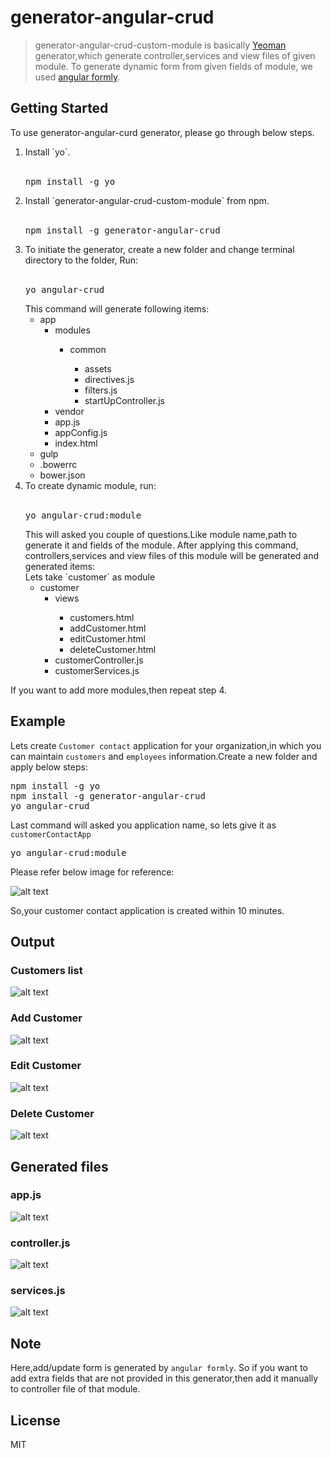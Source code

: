 # generator-angular-crud

> generator-angular-crud-custom-module is basically [Yeoman](http://yeoman.io) generator,which generate controller,services and view files of given module. To generate dynamic form from given fields of module, we used [angular formly](http://docs.angular-formly.com/).

## Getting Started

To use generator-angular-curd generator, please go through below steps.
<ol>
    <li> Install `yo`.
        <br><br>
        <pre>npm install -g yo</pre>
        </li>
    <li> Install `generator-angular-crud-custom-module` from npm.
        <br><br>
        <pre>npm install -g generator-angular-crud</pre>
        </li>
    <li> To initiate the generator, create a new folder and change terminal directory to the folder, Run:
        <br><br>
        <pre>yo angular-crud</pre>
        This command will generate following items:
        <ul>
            <li>app
                <ul>
                    <li>modules</li>
                    <ul>
                        <li>common</li>
                         <ul>
                            <li>assets</li>
                            <li>directives.js</li>
                            <li>filters.js</li>
                            <li>startUpController.js</li>
                         </ul>
                    </ul>
                    <li>vendor</li>
                    <li>app.js</li>
                    <li>appConfig.js</li>
                    <li>index.html</li>
                </ul>
            </li>
            <li>gulp</li>
            <li>.bowerrc</li>
            <li>bower.json</li>
        </ul>
        </li>
    <li> To create dynamic module, run:
        <br><br>
        <pre>yo angular-crud:module</pre>
        This will asked you couple of questions.Like module name,path to generate it and fields of the module. After applying this command, controllers,services and view files of this module will be generated and generated items:
        <br>Lets take `customer` as module
        <ul>
            <li>customer
                <ul>
                    <li>views</li>
                    <ul>
                        <li>customers.html</li>
                        <li>addCustomer.html</li>
                        <li>editCustomer.html</li>
                        <li>deleteCustomer.html</li>
                    </ul>
                    <li>customerController.js</li>
                    <li>customerServices.js</li>
                </ul>
            </li>
        </ul>
    </li>
</ol>
If you want to add more modules,then repeat step 4.

## Example

Lets create `Customer contact` application for your organization,in which you can maintain `customers` and `employees` information.Create a new folder and apply below steps:

<pre>
npm install -g yo
npm install -g generator-angular-crud
yo angular-crud
</pre>
Last command will asked you application name, so lets give it as `customerContactApp`
<pre>
yo angular-crud:module
</pre>
Please refer below image for reference:

![alt text](https://github.com/ShivaliPatel/generator-angular-crud-custom-module/blob/master/images/createModule.png)

So,your customer contact application is created within 10 minutes.

## Output
### Customers list
![alt text](https://github.com/ShivaliPatel/generator-angular-crud-custom-module/blob/master/images/customers.png)
### Add Customer
![alt text](https://github.com/ShivaliPatel/generator-angular-crud-custom-module/blob/master/images/addCustomer.png)
### Edit Customer
![alt text](https://github.com/ShivaliPatel/generator-angular-crud-custom-module/blob/master/images/updateCustomer.png)
### Delete Customer
![alt text](https://github.com/ShivaliPatel/generator-angular-crud-custom-module/blob/master/images/deleteCustomer.png)

## Generated files
### app.js
![alt text](https://github.com/ShivaliPatel/generator-angular-crud-custom-module/blob/master/images/appJs.png)
### controller.js
![alt text](https://github.com/ShivaliPatel/generator-angular-crud-custom-module/blob/master/images/controllerJs.png)
### services.js
![alt text](https://github.com/ShivaliPatel/generator-angular-crud-custom-module/blob/master/images/servicesJs.png)

## Note

Here,add/update form is generated by `angular formly`. So if you want to add extra fields that are not provided in this generator,then add it manually to controller file of that module.
## License

MIT
